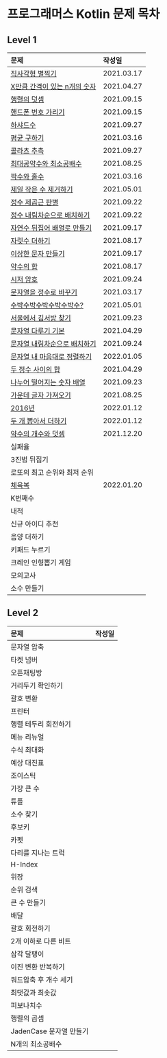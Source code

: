 # 프로그래머스 Kotlin 문제 목차

## Level 1
|문제|작성일|
|:--|:--|
|[직사각형 별찍기](./programmers-kotlin-lv1/rectangular%20star-printing.md)|2021.03.17|
|[X만큼 간격이 있는 n개의 숫자](./programmers-kotlin-lv1/n%20numbers%20spaced%20by%20X.md)|2021.04.27|
|[행렬의 덧셈](./programmers-kotlin-lv1/addition%20of%20matrix.md)|2021.09.15|
|[핸드폰 번호 가리기](./programmers-kotlin-lv1/Covering%20your%20cell%20phone%20number.md)|2021.09.15|
|[하샤드수](./programmers-kotlin-lv1/Hashad%20number.md)|2021.09.27|
|[평균 구하기](./programmers-kotlin-lv1/average%20finding.md)|2021.03.16|
|[콜라츠 추측](./programmers-kotlin-lv1/Colatz%20conjecture.md)|2021.09.27|
|[최대공약수와 최소공배수](./programmers-kotlin-lv1/maximum%20common%20divisor%20and%20minimum%20common%20multiple.md)|2021.08.25|
|[짝수와 홀수](./programmers-kotlin-lv1/even%20and%20odd%20numbers.md)|2021.03.16|
|[제일 작은 수 제거하기](./programmers-kotlin-lv1/Remove%20the%20smallest%20number.md)|2021.05.01|
|[정수 제곱근 판별](./programmers-kotlin-lv1/integer%20square%20root%20determination.md)|2021.09.22|
|[정수 내림차순으로 배치하기](./programmers-kotlin-lv1/Place%20in%20order%20of%20integer%20descending%20order.md)|2021.09.22|
|[자연수 뒤집어 배열로 만들기](./programmers-kotlin-lv1/Turn%20the%20natural%20number%20into%20an%20array.md)|2021.09.17|
|[자릿수 더하기](./programmers-kotlin-lv1/digit%20addition.md)|2021.08.17|
|[이상한 문자 만들기](./programmers-kotlin-lv1/making%20strange%20characters.md)|2021.09.17|
|[약수의 합](./programmers-kotlin-lv1/sum%20of%20yaksu.md)|2021.08.17|
|[시저 암호](./programmers-kotlin-lv1/Caesar%20cipher.md)|2021.09.24|
|[문자열을 정수로 바꾸기](./programmers-kotlin-lv1/Turn%20a%20string%20into%20an%20integer.md)|2021.03.17|
|[수박수박수박수박수박수?](./programmers-kotlin-lv1/watermelon-clap.md)|2021.05.01|
|[서울에서 김서방 찾기](./programmers-kotlin-lv1/Finding%20Kim%20Seobang%20in%20Seoul.md)|2021.09.23|
|[문자열 다루기 기본](./programmers-kotlin-lv1/string%20handling%20basics.md)|2021.04.29|
|[문자열 내림차순으로 배치하기](./programmers-kotlin-lv1/arrange%20in%20descending%20order%20of%20strings.md)|2021.09.24|
|[문자열 내 마음대로 정렬하기](./programmers-kotlin-lv1/sort%20randomly%20within%20a%20string.md)|2022.01.05|
|[두 정수 사이의 합](./programmers-kotlin-lv1/sum%20of%20two%20integers.md)|2021.04.29|
|[나누어 떨어지는 숫자 배열](./programmers-kotlin-lv1/divisible%20sequence%20of%20numbers.md)|2021.09.23|
|[가운데 글자 가져오기](./programmers-kotlin-lv1/Get%20the%20middle%20letter.md)|2021.08.25|
|[2016년](./programmers-kotlin-lv1/year-2016.md)|2022.01.12|
|[두 개 뽑아서 더하기](./programmers-kotlin-lv1/Two%20more%20and%20add.md)|2022.01.12|
|[약수의 개수와 덧셈](./programmers-kotlin-lv1/number%20and%20addition%20of%20mineral%20water.md)|2021.12.20|
|실패율||
|3진법 뒤집기||
|로또의 최고 순위와 최저 순위||
|[체육복](./programmers-kotlin-lv1/sportswear.md)|2022.01.20|
|K번째수||
|내적||
|신규 아이디 추천||
|음양 더하기||
|키패드 누르기||
|크레인 인형뽑기 게임||
|모의고사||
|소수 만들기||

## Level 2
|문제|작성일|
|:--|:--|
|문자열 압축||
|타켓 넘버||
|오픈채팅방||
|거리두기 확인하기||
|괄호 변환||
|프린터||
|행렬 테두리 회전하기||
|메뉴 리뉴얼||
|수식 최대화||
|예상 대진표||
|조이스틱||
|가장 큰 수||
|튜플||
|소수 찾기||
|후보키||
|카펫||
|다리를 지나는 트럭||
|H-Index||
|위장||
|순위 검색||
|큰 수 만들기||
|배달||
|괄호 회전하기||
|2개 이하로 다른 비트||
|삼각 달팽이||
|이진 변환 반복하기||
|쿼드압축 후 개수 세기||
|최댓값과 최솟값||
|피보나치수||
|행렬의 곱셈||
|JadenCase 문자열 만들기||
|N개의 최소공배수||